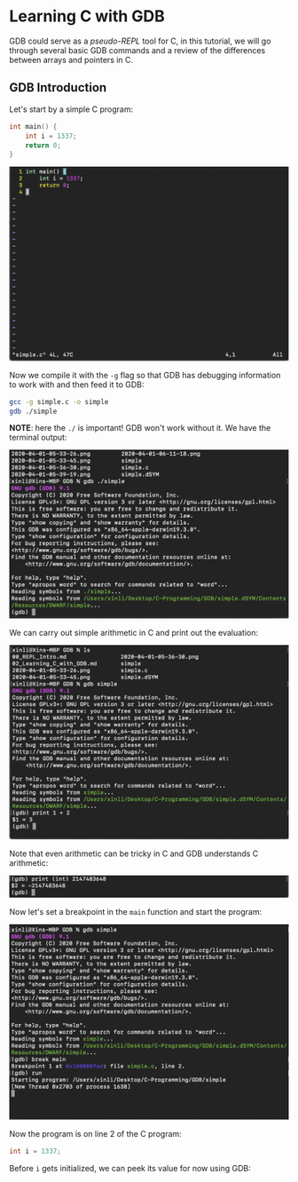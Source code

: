 # Learning C with GDB

GDB could serve as a *pseudo-REPL* tool for C, in this tutorial, we will go through several basic GDB commands and a review of the differences between arrays and pointers in C.

## GDB Introduction

Let's start by a simple C program:

```c
int main() {
    int i = 1337;
    return 0;
}
```

![](2020-04-01-05-33-45.png)

Now we compile it with the `-g` flag so that GDB has debugging information to work with and then feed it to GDB:

```bash
gcc -g simple.c -o simple
gdb ./simple
```

**NOTE**: here the `./` is important! GDB won't work without it.
We have the terminal output:

![](2020-04-01-06-46-53.png)

We can carry out simple arithmetic in C and print out the evaluation:

![](2020-04-01-05-39-19.png)

Note that even arithmetic can be tricky in C and GDB understands C arithmetic:

![](2020-04-01-05-41-10.png)

Now let's set a breakpoint in the `main` function and start the program:

![](2020-04-01-06-11-18.png)

Now the program is on line 2 of the C program:

```c
int i = 1337;
```

Before `i` gets initialized, we can peek its value for now using GDB:
